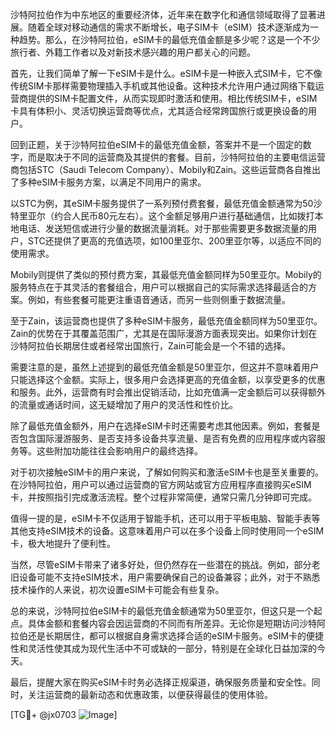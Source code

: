 沙特阿拉伯作为中东地区的重要经济体，近年来在数字化和通信领域取得了显著进展。随着全球对移动通信的需求不断增长，电子SIM卡（eSIM）技术逐渐成为一种趋势。那么，在沙特阿拉伯，eSIM卡的最低充值金额是多少呢？这是一个不少旅行者、外籍工作者以及对新技术感兴趣的用户都关心的问题。

首先，让我们简单了解一下eSIM卡是什么。eSIM卡是一种嵌入式SIM卡，它不像传统SIM卡那样需要物理插入手机或其他设备。这种技术允许用户通过网络下载运营商提供的SIM卡配置文件，从而实现即时激活和使用。相比传统SIM卡，eSIM卡具有体积小、灵活切换运营商等优点，尤其适合经常跨国旅行或更换设备的用户。

回到正题，关于沙特阿拉伯eSIM卡的最低充值金额，答案并不是一个固定的数字，而是取决于不同的运营商及其提供的套餐。目前，沙特阿拉伯的主要电信运营商包括STC（Saudi Telecom Company）、Mobily和Zain。这些运营商各自推出了多种eSIM卡服务方案，以满足不同用户的需求。

以STC为例，其eSIM卡服务提供了一系列预付费套餐，最低充值金额通常为50沙特里亚尔（约合人民币80元左右）。这个金额足够用户进行基础通信，比如拨打本地电话、发送短信或进行少量的数据流量消耗。对于那些需要更多数据流量的用户，STC还提供了更高的充值选项，如100里亚尔、200里亚尔等，以适应不同的使用需求。

Mobily则提供了类似的预付费方案，其最低充值金额同样为50里亚尔。Mobily的服务特点在于其灵活的套餐组合，用户可以根据自己的实际需求选择最适合的方案。例如，有些套餐可能更注重语音通话，而另一些则侧重于数据流量。

至于Zain，该运营商也提供了多种eSIM卡服务，最低充值金额同样为50里亚尔。Zain的优势在于其覆盖范围广，尤其是在国际漫游方面表现突出。如果你计划在沙特阿拉伯长期居住或者经常出国旅行，Zain可能会是一个不错的选择。

需要注意的是，虽然上述提到的最低充值金额是50里亚尔，但这并不意味着用户只能选择这个金额。实际上，很多用户会选择更高的充值金额，以享受更多的优惠和服务。此外，运营商有时会推出促销活动，比如充值满一定金额后可以获得额外的流量或通话时间，这无疑增加了用户的灵活性和性价比。

除了最低充值金额外，用户在选择eSIM卡时还需要考虑其他因素。例如，套餐是否包含国际漫游服务、是否支持多设备共享流量、是否有免费的应用程序或内容服务等。这些附加功能往往会影响用户的最终选择。

对于初次接触eSIM卡的用户来说，了解如何购买和激活eSIM卡也是至关重要的。在沙特阿拉伯，用户可以通过运营商的官方网站或官方应用程序直接购买eSIM卡，并按照指引完成激活流程。整个过程非常简便，通常只需几分钟即可完成。

值得一提的是，eSIM卡不仅适用于智能手机，还可以用于平板电脑、智能手表等其他支持eSIM技术的设备。这意味着用户可以在多个设备上同时使用同一个eSIM卡，极大地提升了便利性。

当然，尽管eSIM卡带来了诸多好处，但仍然存在一些潜在的挑战。例如，部分老旧设备可能不支持eSIM技术，用户需要确保自己的设备兼容；此外，对于不熟悉技术操作的人来说，初次设置eSIM卡可能会有些复杂。

总的来说，沙特阿拉伯eSIM卡的最低充值金额通常为50里亚尔，但这只是一个起点。具体金额和套餐内容会因运营商的不同而有所差异。无论你是短期访问沙特阿拉伯还是长期居住，都可以根据自身需求选择合适的eSIM卡服务。eSIM卡的便捷性和灵活性使其成为现代生活中不可或缺的一部分，特别是在全球化日益加深的今天。

最后，提醒大家在购买eSIM卡时务必选择正规渠道，确保服务质量和安全性。同时，关注运营商的最新动态和优惠政策，以便获得最佳的使用体验。

[TG💪+ @jx0703 ![Image](https://github.com/user-attachments/assets/dbca1d08-cadb-493c-b0ec-ad6f7a83f270)]